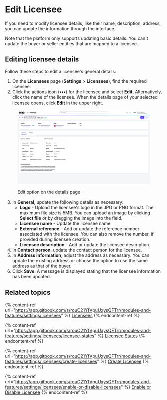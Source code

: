 # Edit Licensee

If you need to modify licensee details, like their name, description, address, you can update the information through the interface.&#x20;

Note that the platform only supports updating basic details. You can't update the buyer or seller entities that are mapped to a licensee.

## Editing licensee details

Follow these steps to edit a licensee's general details:&#x20;

1. On the **Licensees** page (**Settings** > **Licensees**), find the required licensee. &#x20;
2. Click the actions icon (**•••**) for the licensee and select **Edit**. Alternatively, click the name of the licensee. When the details page of your selected licensee opens, click **Edit** in the upper right.

<figure><img src="../../../.gitbook/assets/image (1009).png" alt=""><figcaption><p>Edit option on the details page</p></figcaption></figure>

3. In **General**, update the following details as necessary:
   * **Logo** - Upload the licensee's logo in the JPG or PNG format. The maximum file size is 5MB. You can upload an image by clicking **Select file** or by dragging the image into the field.
   * **Licensee name** - Update the licensee name.
   * **External reference** - Add or update the reference number associated with the licensee. You can also remove the number, if provided during licensee creation.&#x20;
   * **Licensee description** - Add or update the licensee description.
4. In **Contact person**, update the contact person for the licensee.&#x20;
5. In **Address information**, adjust the address as necessary. You can update the existing address or choose the option to use the same address as that of the buyer.&#x20;
6. Click **Save**. A message is displayed stating that the licensee information has been updated.&#x20;

## Related topics

{% content-ref url="https://app.gitbook.com/s/rouC21YfVpuUxysQFTrr/modules-and-features/settings/licensees" %}
[Licensees](https://app.gitbook.com/s/rouC21YfVpuUxysQFTrr/modules-and-features/settings/licensees)
{% endcontent-ref %}

{% content-ref url="https://app.gitbook.com/s/rouC21YfVpuUxysQFTrr/modules-and-features/settings/licensees/licensee-states" %}
[Licensee States](https://app.gitbook.com/s/rouC21YfVpuUxysQFTrr/modules-and-features/settings/licensees/licensee-states)
{% endcontent-ref %}

{% content-ref url="https://app.gitbook.com/s/rouC21YfVpuUxysQFTrr/modules-and-features/settings/licensees/create-licensees" %}
[Create Licensee](https://app.gitbook.com/s/rouC21YfVpuUxysQFTrr/modules-and-features/settings/licensees/create-licensees)
{% endcontent-ref %}

{% content-ref url="https://app.gitbook.com/s/rouC21YfVpuUxysQFTrr/modules-and-features/settings/licensees/enable-or-disable-licensees" %}
[Enable or Disable Licensee](https://app.gitbook.com/s/rouC21YfVpuUxysQFTrr/modules-and-features/settings/licensees/enable-or-disable-licensees)
{% endcontent-ref %}

